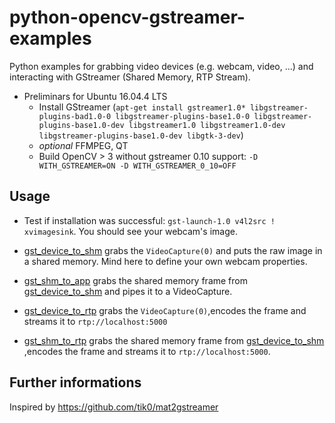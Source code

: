 

# python-opencv-gstreamer-examples
Python examples for grabbing video devices (e.g. webcam, video, ...) and interacting with GStreamer (Shared Memory, RTP Stream).

- Preliminars for Ubuntu 16.04.4 LTS
    - Install GStreamer (`apt-get install gstreamer1.0* libgstreamer-plugins-bad1.0-0 libgstreamer-plugins-base1.0-0 libgstreamer-plugins-base1.0-dev libgstreamer1.0 libgstreamer1.0-dev libgstreamer-plugins-base1.0-dev libgtk-3-dev`)
    - *optional* FFMPEG, QT
    - Build OpenCV > 3 without gstreamer 0.10 support: `-D WITH_GSTREAMER=ON -D WITH_GSTREAMER_0_10=OFF`
    
## Usage
- Test if installation was successful: `gst-launch-1.0 v4l2src ! xvimagesink`. You should see your webcam's image.

- [gst_device_to_shm](gst_device_to_shm.py) grabs the `VideoCapture(0)` and puts the raw image in a shared memory. Mind here to define your own webcam properties.
- [gst_shm_to_app](gst_shm_to_app.py) grabs the shared memory frame from [gst_device_to_shm](gst_device_to_shm.py) and pipes it to a VideoCapture.
- [gst_device_to_rtp](gst_device_to_rtp.py) grabs the `VideoCapture(0)`,encodes the frame and streams it to `rtp://localhost:5000`
- [gst_shm_to_rtp](gst_shm_to_rtp.py) grabs the shared memory frame from [gst_device_to_shm](gst_device_to_shm.py) ,encodes the frame and streams it to `rtp://localhost:5000`.

## Further informations
Inspired by https://github.com/tik0/mat2gstreamer
